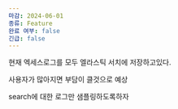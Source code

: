 ```yaml
---
마감: 2024-06-01
종류: Feature
완료 여부: false
긴급: false
---
```

현재 엑세스로그를 모두 엘라스틱 서치에 저장하고있다.

사용자가 많아지면 부담이 클것으로 예상

search에 대한 로그만 샘플링하도록하자